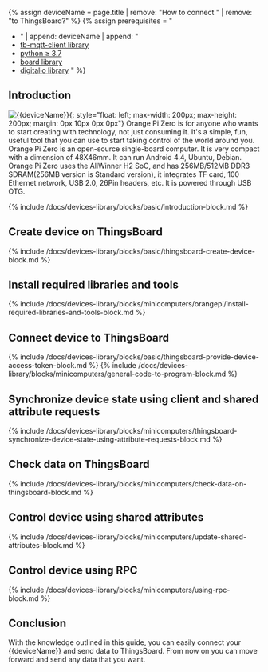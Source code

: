 {% assign deviceName = page.title | remove: "How to connect " | remove: "to ThingsBoard?" %}
{% assign prerequisites = "
- " | append: deviceName | append: "
- [tb-mqtt-client library](https://pypi.org/project/tb-mqtt-client/)
- [python ≥ 3.7](https://www.python.org/)
- [board library](https://pypi.org/project/board/)
- [digitalio library](https://pypi.org/project/adafruit-circuitpython-mcp3xxx/) "
 %}

## Introduction

![{{deviceName}}](/images/devices-library/{{page.deviceImageFileName}}){: style="float: left; max-width: 200px; max-height: 200px; margin: 0px 10px 0px 0px"}
Orange Pi Zero is for anyone who wants to start creating with technology, not just consuming it. It's a simple, fun, 
useful tool that you can use to start taking control of the world around you. 
Orange Pi Zero is an open-source single-board computer. It is very compact with a dimension of 48X46mm. It can run 
Android 4.4, Ubuntu, Debian. Orange Pi Zero uses the AllWinner H2 SoC, and has 256MB/512MB DDR3 SDRAM(256MB version is 
Standard version), it integrates TF card, 100 Ethernet network, USB 2.0, 26Pin headers, etc. lt is powered through USB OTG. 

{% include /docs/devices-library/blocks/basic/introduction-block.md %}

## Create device on ThingsBoard

{% include /docs/devices-library/blocks/basic/thingsboard-create-device-block.md %}

## Install required libraries and tools

{% include /docs/devices-library/blocks/minicomputers/orangepi/install-required-libraries-and-tools-block.md %}

## Connect device to ThingsBoard

{% include /docs/devices-library/blocks/basic/thingsboard-provide-device-access-token-block.md %}
{% include /docs/devices-library/blocks/minicomputers/general-code-to-program-block.md %}

## Synchronize device state using client and shared attribute requests
{% include /docs/devices-library/blocks/minicomputers/thingsboard-synchronize-device-state-using-attribute-requests-block.md %}

## Check data on ThingsBoard

{% include /docs/devices-library/blocks/minicomputers/check-data-on-thingsboard-block.md %}

## Control device using shared attributes

{% include /docs/devices-library/blocks/minicomputers/update-shared-attributes-block.md %}

## Control device using RPC

{% include /docs/devices-library/blocks/minicomputers/using-rpc-block.md %}

## Conclusion

With the knowledge outlined in this guide, you can easily connect your {{deviceName}} and send data to ThingsBoard.
From now on you can move forward and send any data that you want. 